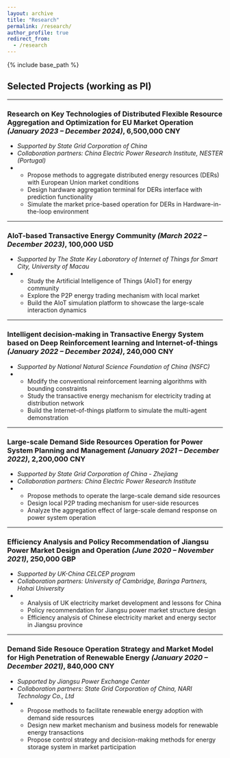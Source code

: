 ```yaml
---
layout: archive
title: "Research"
permalink: /research/
author_profile: true
redirect_from:
  - /research
---
```


{% include base_path %}

Selected Projects (working as PI)
------

------
### **Research on Key Technologies of Distributed Flexible Resource Aggregation and Optimization for EU Market Operation** *(January 2023 – December 2024)*, 6,500,000 CNY

- *Supported by State Grid Corporation of China* 
- *Collaboration partners: China Electric Power Research Institute, NESTER (Portugal)*
- - Propose methods to aggregate distributed energy resources (DERs) with European Union market conditions
  - Design hardware aggregation terminal for DERs interface with prediction functionality
  - Simulate the market price-based operation for DERs in Hardware-in-the-loop environment

------
### **AIoT-based Transactive Energy Community** *(March 2022 – December 2023)*, 100,000 USD
- *Supported by The State Key Laboratory of Internet of Things for Smart City, University of Macau*
- - Study the Artificial Intelligence of Things (AIoT) for energy community
  - Explore the P2P energy trading mechanism with local market
  - Build the AIoT simulation platform to showcase the large-scale interaction dynamics
  

------
### **Intelligent decision-making in Transactive Energy System based on Deep Reinforcement learning and Internet-of-things** *(January 2022 – December 2024)*, 240,000 CNY
- *Supported by National Natural Science Foundation of China (NSFC)*
- - Modify the conventional reinforcement learning algorithms with bounding constraints
  - Study the transactive energy mechanism for electricity trading at distribution network
  - Build the Internet-of-things platform to simulate the multi-agent demonstration

------
### **Large-scale Demand Side Resources Operation for Power System Planning and Management** *(January 2021 – December 2022)*, 2,200,000 CNY

- *Supported by State Grid Corporation of China - Zhejiang* 
- *Collaboration partners: China Electric Power Research Institute*
- - Propose methods to operate the large-scale demand side resources
  - Design local P2P trading mechanism for user-side resources 
  - Analyze the aggregation effect of large-scale demand response on power system operation 

------
### **Efficiency Analysis and Policy Recommendation of Jiangsu Power Market Design and Operation** *(June 2020 – November 2021)*, 250,000 GBP

- *Supported by UK-China CELCEP program*  
- *Collaboration partners: University of Cambridge, Baringa Partners, Hohai University*
- - Analysis of UK electricity market development and lessons for China
  - Policy recommendation for Jiangsu power market structure design
  - Efficiency analysis of Chinese electricity market and energy sector in Jiangsu province 
  
------
### **Demand Side Resouce Operation Strategy and Market Model for High Penetration of Renewable Energy** *(January 2020 – December 2021)*, 840,000 CNY

- *Supported by Jiangsu Power Exchange Center* 
- *Collaboration partners: State Grid Corporation of China, NARI Technology Co., Ltd*
- - Propose methods to facilitate renewable energy adoption with demand side resources
  - Design new market mechanism and business models for renewable energy transactions 
  - Propose control strategy and decision-making methods for energy storage system in market participation 
  






  
